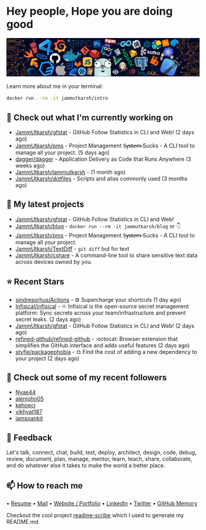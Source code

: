 # Hey people, Hope you are doing good

![Image](https://github.com/JammUtkarsh/jammutkarsh/blob/main/github-banner.png?raw=true)

Learn more about me in your terminal:

```bash
docker run --rm -it jammutkarsh/intro
```

## 👷 Check out what I'm currently working on

- [JammUtkarsh/gfstat](https://github.com/JammUtkarsh/gfstat) - GitHub Follow Statistics in CLI and Web! (2 days ago)
- [JammUtkarsh/pms](https://github.com/JammUtkarsh/pms) - Project Management  S̶y̶s̶t̶e̶m̶ Sucks - A CLI tool to manage all your project.  (5 days ago)
- [dagger/dagger](https://github.com/dagger/dagger) - Application Delivery as Code that Runs Anywhere (3 weeks ago)
- [JammUtkarsh/jammutkarsh](https://github.com/JammUtkarsh/jammutkarsh) -  (1 month ago)
- [JammUtkarsh/dotfiles](https://github.com/JammUtkarsh/dotfiles) - Scripts and alias commonly used (3 months ago)

## 🌱 My latest projects

- [JammUtkarsh/gfstat](https://github.com/JammUtkarsh/gfstat) - GitHub Follow Statistics in CLI and Web!
- [JammUtkarsh/blog](https://github.com/JammUtkarsh/blog) - `docker run --rm -it jammutkarsh/blog` or 👇 
- [JammUtkarsh/pms](https://github.com/JammUtkarsh/pms) - Project Management  S̶y̶s̶t̶e̶m̶ Sucks - A CLI tool to manage all your project. 
- [JammUtkarsh/TextDiff](https://github.com/JammUtkarsh/TextDiff) - `git diff` but for text
- [JammUtkarsh/cshare](https://github.com/JammUtkarsh/cshare) - A command-line tool to share sensitive text data across devices owned by you.

## ⭐ Recent Stars

- [sindresorhus/Actions](https://github.com/sindresorhus/Actions) - ⚙️ Supercharge your shortcuts (1 day ago)
- [Infisical/infisical](https://github.com/Infisical/infisical) - ♾ Infisical is the open-source secret management platform: Sync secrets across your team/infrastructure and prevent secret leaks. (2 days ago)
- [JammUtkarsh/gfstat](https://github.com/JammUtkarsh/gfstat) - GitHub Follow Statistics in CLI and Web! (2 days ago)
- [refined-github/refined-github](https://github.com/refined-github/refined-github) - :octocat: Browser extension that simplifies the GitHub interface and adds useful features (2 days ago)
- [styfle/packagephobia](https://github.com/styfle/packagephobia) - ⚖️ Find the cost of adding a new dependency to your project (2 days ago)

## 👯 Check out some of my recent followers

- [Nyae44](https://github.com/Nyae44)
- [alenjohn05](https://github.com/alenjohn05)
- [kehoecj](https://github.com/kehoecj)
- [vikhyat187](https://github.com/vikhyat187)
- [iamsoankit](https://github.com/iamsoankit)

## 💬 Feedback

Let's talk, connect, chat, build, test, deploy, architect, design, code, debug, review, document, plan, manage, mentor, learn, teach, share, collaborate, and do whatever else it takes to make the world a better place.

## 📫 How to reach me

  &bullet; [Resume](https://links.utkarshchourasia.in/resume)
  &bullet; [Mail](mailto:mail@utkarshchourasia.in)
  &bullet; [Website / Portfolio](https://utkarshchourasia.in/)
  &bullet; [LinkedIn](https://www.linkedin.com/in/5utkarshc/)
  &bullet; [Twitter](https://twitter.com/JammUtkarsh)
  &bullet; [GitHub Memory](https://githubmemory.com/@JammUtkarsh)

Checkout the cool project [readme-scribe](https://github.com/muesli/readme-scribe) which I used to generate my README.md
